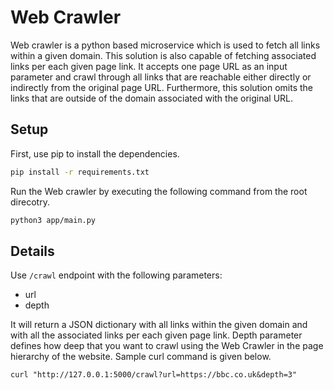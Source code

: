 # Web Crawler

Web crawler is a python based microservice which is used to fetch all links within a given domain. This solution is also capable of fetching associated links per each given page link. It accepts one page URL as an input parameter and crawl through all links that are reachable either directly or indirectly from the original page URL. Furthermore, this solution omits the links that are outside of the domain associated with the original URL.

## Setup

First, use pip to install the dependencies.

```bash
pip install -r requirements.txt
```

Run the Web crawler by executing the following command from the root direcotry.

```bash
python3 app/main.py
```

## Details

Use `/crawl` endpoint with the following parameters:

* url
* depth

It will return a JSON dictionary with all links within the given domain and with all the associated links per each given page link. Depth parameter defines how deep that you want to crawl using the Web Crawler in the page hierarchy of the website.
Sample curl command is given below.

    curl "http://127.0.0.1:5000/crawl?url=https://bbc.co.uk&depth=3"
